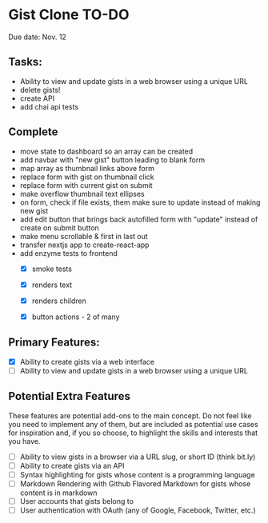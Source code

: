 # Gist Clone TO-DO

Due date: Nov. 12

## Tasks:

- Ability to view and update gists in a web browser using a unique URL
- delete gists!
- create API
- add chai api tests

## Complete

- move state to dashboard so an array can be created
- add navbar with "new gist" button leading to blank form
- map array as thumbnail links above form
- replace form with gist on thumbnail click
- replace form with current gist on submit
- make overflow thumbnail text ellipses
- on form, check if file exists, them make sure to update instead of making new gist
- add edit button that brings back autofilled form with "update" instead of create on submit button
- make menu scrollable & first in last out
- transfer nextjs app to create-react-app
- add enzyme tests to frontend
  - [X] smoke tests
  - [X] renders text
  - [X] renders children
  - [X] button actions - 2 of many


## Primary Features:
- [X] Ability to create gists via a web interface
- [ ] Ability to view and update gists in a web browser using a unique URL

## Potential Extra Features
These features are potential add-ons to the main concept. Do not feel like you need to implement any of them, but are included as potential use cases for inspiration and, if you so choose, to highlight the skills and interests that you have.

- [ ] Ability to view gists in a browser via a URL slug, or short ID (think bit.ly)
- [ ] Ability to create gists via an API
- [ ] Syntax highlighting for gists whose content is a programming language
- [ ] Markdown Rendering with Github Flavored Markdown for gists whose content is in markdown
- [ ] User accounts that gists belong to
- [ ] User authentication with OAuth (any of Google, Facebook, Twitter, etc.)
